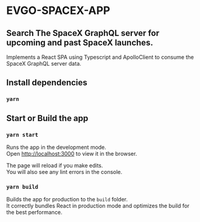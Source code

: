 # EVGO-SPACEX-APP

## Search The SpaceX GraphQL server for upcoming and past SpaceX launches.

Implements a React SPA using Typescript and ApolloClient to consume the SpaceX GraphQL server data.

## Install dependencies

### `yarn`

## Start or Build the app

### `yarn start`

Runs the app in the development mode.<br />
Open [http://localhost:3000](http://localhost:3000) to view it in the browser.

The page will reload if you make edits.<br />
You will also see any lint errors in the console.

### `yarn build`

Builds the app for production to the `build` folder.<br />
It correctly bundles React in production mode and optimizes the build for the best performance.
